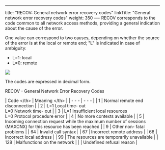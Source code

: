 ---
title: "RECOV: General  network error recovery codes"
linkTitle: "General network error recovery codes"
weight: 350
--- <span id="RECOV___General_Network_Error_Recovery_Codes"></span>RECOV corresponds to the code common to all network access methods,
providing a general indication about the cause of the error.

One value can correspond to two causes, depending on whether the source
of the error is at the local or remote end; "L" is indicated
in case of ambiguity:

- L=1:
    local
- L=0:
    remote

![](/Images/TransferCFT/temp_network.png)

The codes are expressed in decimal form.

RECOV - General Network Error Recovery Codes

| Code &lt;/th&gt;  | Meaning &lt;/th&gt;  |
| - - - | - - - |
| 1 | Normal remote end disconnection |
| 2 | L=1 Local time- out<br/> L=0 Network time- out |
| 3 | L=1 Insufficient local resources<br/> L=0 Protocol procedure error |
| 4 | No more contexts available |
| 5 | Incoming connection request while the maximum number of sessions (MAXCNX) for this resource has been reached |
| 9 | Other non- fatal problems |
| 64 | Invalid call syntax |
| 67 | Incorrect remote address |
| 68 | Incorrect local address |
| 99 | The resources are temporarily unavailable |
| 128 | Malfunctions on the network |
|   | Undefined refusal reason |

